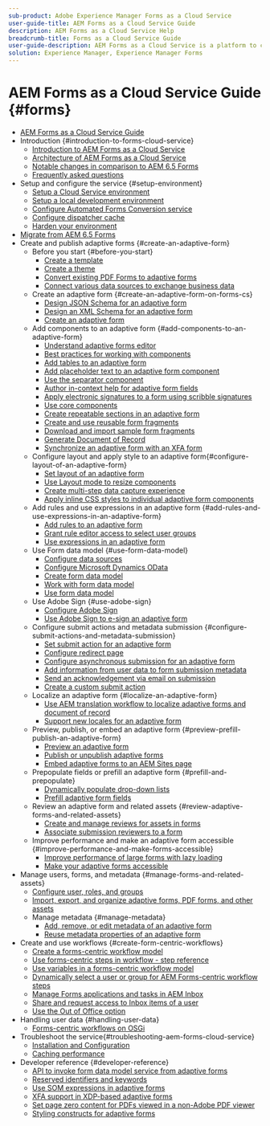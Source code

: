 ```yaml
---
sub-product: Adobe Experience Manager Forms as a Cloud Service 
user-guide-title: AEM Forms as a Cloud Service Guide
description: AEM Forms as a Cloud Service Help
breadcrumb-title: Forms as a Cloud Service Guide
user-guide-description: AEM Forms as a Cloud Service is a platform to create, manage, publish enterprise-class forms and business processes.
solution: Experience Manager, Experience Manager Forms
---
```


# AEM Forms as a Cloud Service Guide {#forms}

+ [AEM Forms as a Cloud Service Guide](home.md)
+ Introduction {#introduction-to-forms-cloud-service}
  + [Introduction to AEM Forms as a Cloud Service](introduction.md)
  + [Architecture of AEM Forms as a Cloud Service](aem-forms-cloud-service-architecture.md)
  + [Notable changes in comparison to AEM 6.5 Forms](noteable-changes.md)
  + [Frequently asked questions](faq.md)
+ Setup and configure the service {#setup-environment}
  + [Setup a Cloud Service environment](setup-forms-cloud-service.md)
  + [Setup a local development environment](setup-local-development-environment.md)
  + [Configure Automated Forms Conversion service](https://docs.adobe.com/content/help/en/aem-forms-automated-conversion-service/using/configure-service.html)
  + [Configure dispatcher cache](configure-adaptive-forms-cache.md)
  + [Harden your environment](harden-your-forms-as-a-cloud-service-environment.md)
+ [Migrate from AEM 6.5 Forms](migrate-to-forms-as-a-cloud-service.md)
+ Create and publish adaptive forms {#create-an-adaptive-form}
  + Before you start {#before-you-start}
    + [Create a template](template-editor.md)
    + [Create a theme](themes.md)
    + [Convert existing PDF Forms to adaptive forms](https://experienceleague.adobe.com/docs/aem-forms-automated-conversion-service/using/convert-existing-forms-to-adaptive-forms.html?lang=en)
    + [Connect various data sources to exchange business data](data-integration.md)
  + Create an adaptive form {#create-an-adaptive-form-on-forms-cs}
    + [Design JSON Schema for an adaptive form](adaptive-form-json-schema-form-model.md)
    + [Design an XML Schema for an adaptive form](adaptive-form-xml-schema-form-model.md)
    + [Create an adaptive form](creating-adaptive-form.md)
  + Add components to an adaptive form {#add-components-to-an-adaptive-form}
    + [Understand adaptive forms editor](introduction-forms-authoring.md)
    + [Best practices for working with components](best-practices-for-working-with-components.md)
    + [Add tables to an adaptive form](adaptive-forms-tables.md)
    + [Add placeholder text to an adaptive form component](placeholder-text-in-aem-forms.md)
    + [Use the separator component](separator-component-in-adaptive-forms.md)
    + [Author in-context help for adaptive form fields](authoring-in-field-help.md)
    + [Apply electronic signatures to a form using scribble signatures](signing-forms-using-scribble.md)
    + [Use core components](https://github.com/adobe/aem-core-wcm-components)
    + [Create repeatable sections in an adaptive form](creating-forms-repeatable-sections.md)
    + [Create and use reusable form fragments](adaptive-form-fragments.md)
    + [Download and import sample form fragments](reference-adaptive-form-fragments.md)
    + [Generate Document of Record](generate-document-of-record-for-non-xfa-based-adaptive-forms.md)
    + [Synchronize an adaptive form with an XFA form](synchronizing-adaptive-forms-xfa.md)
  + Configure layout and apply style to an adaptive form{#configure-layout-of-an-adaptive-form}
    + [Set layout of an adaptive form](layout-capabilities-adaptive-forms.md)
    + [Use Layout mode to resize components](resize-using-layout-mode.md)
    + [Create multi-step data capture experience](introduction-form-sequence.md)
    + [Apply inline CSS styles to individual adaptive form components](inline-style-adaptive-forms.md)
  + Add rules and use expressions in an adaptive form {#add-rules-and-use-expressions-in-an-adaptive-form}
    + [Add rules to an adaptive form](rule-editor.md)
    + [Grant rule editor access to select user groups](rule-editor-access-user-groups.md)
    + [Use expressions in an adaptive form](adaptive-form-expressions.md)
  + Use Form data model {#use-form-data-model}
    + [Configure data sources](configure-data-sources.md)
    + [Configure Microsoft Dynamics OData](ms-dynamics-odata-configuration.md)
    + [Create form data model](create-form-data-models.md)
    + [Work with form data model](work-with-form-data-model.md)
    + [Use form data model](using-form-data-model.md)
  + Use Adobe Sign {#use-adobe-sign}
    + [Configure Adobe Sign](adobe-sign-integration-adaptive-forms.md)
    + [Use Adobe Sign to e-sign an adaptive form](working-with-adobe-sign.md)
  + Configure submit actions and metadata submission {#configure-submit-actions-and-metadata-submission}
    + [Set submit action for an adaptive form](configuring-submit-actions.md)
    + [Configure redirect page](configuring-redirect-page.md)
    + [Configure asynchronous submission for an adaptive form](asynchronous-submissions-adaptive-forms.md)
    + [Add information from user data to form submission metadata](form-submission-metadata.md)
    + [Send an acknowledgement via email on submission](form-submission-receipt-via-email.md)
    + [Create a custom submit action](custom-submit-action-form.md)
  + Localize an adaptive form {#localize-an-adaptive-form}
    + [Use AEM translation workflow to localize adaptive forms and document of record](using-aem-translation-workflow-to-localize-adaptive-forms.md)
    + [Support new locales for an adaptive form](supporting-new-language-localization.md)
  + Preview, publish, or embed an adaptive form {#preview-prefill-publish-an-adaptive-form}
    + [Preview an adaptive form](previewing-forms.md)
    + [Publish or unpublish adaptive forms](publishing-unpublishing-forms.md)
    + [Embed adaptive forms to an AEM Sites page](https://github.com/adobe/aem-core-forms-components)
  + Prepopulate fields or prefill an adaptive form {#prefill-and-prepopulate}
    + [Dynamically populate drop-down lists](dynamically-populate-dropdowns.md)
    + [Prefill adaptive form fields](prepopulate-adaptive-form-fields.md)
  + Review an adaptive form and related assets {#review-adaptive-forms-and-related-assets}
    + [Create and manage reviews for assets in forms](create-reviews-forms.md)
    + [Associate submission reviewers to a form](adding-reviewers-form.md)
  + Improve performance and make an adaptive form accessible {#improve-performance-and-make-forms-accessible}
    + [Improve performance of large forms with lazy loading](lazy-loading-adaptive-forms.md)
    + [Make your adaptive forms accessible](creating-accessible-adaptive-forms.md)
+ Manage users, forms, and metadata {#manage-forms-and-related-assets}
  + [Configure user, roles, and groups](forms-groups-privileges-tasks.md)
  + [Import, export, and organize adaptive forms, PDF forms, and other assets](import-export-forms-templates.md)
  + Manage metadata {#manage-metadata}
    + [Add, remove, or edit metadata of an adaptive form](manage-form-metadata.md)
    + [Reuse metadata properties of an adaptive form](reusing-adaptive-forms.md)
+ Create and use workflows {#create-form-centric-workflows}
  + [Create a forms-centric workflow model](aem-forms-workflow.md)
  + [Use forms-centric steps in workflow - step reference](aem-forms-workflow-step-reference.md)
  + [Use variables in a forms-centric workflow model](variable-in-aem-workflows.md)
  + [Dynamically select a user or group for AEM Forms-centric workflow steps](dynamically-select-a-user-or-group-for-aem-workflow.md)
  + [Manage Forms applications and tasks in AEM Inbox](manage-applications-inbox.md)
  + [Share and request access to Inbox items of a user](configure-shared-queues-osgi.md)
  + [Use the Out of Office option](configure-out-of-office-settings.md)
+ Handling user data {#handling-user-data}
  + [Forms-centric workflows on OSGi](forms-workflow-osgi-handling-user-data.md)
+ Troubleshoot the service{#troubleshooting-aem-forms-cloud-service}
  + [Installation and Configuration](troubleshooting-installation-and-configuration.md)
  + [Caching performance](troubleshooting-caching-performance.md)
+ Developer reference {#developer-reference}
  + [API to invoke form data model service from adaptive forms](invoke-form-data-model-services.md)
  + [Reserved identifiers and keywords](adaptive-forms-keywords.md)
  + [Use SOM expressions in adaptive forms](using-som-expressions-adaptive-forms.md)
  + [XFA support in XDP-based adaptive forms](xfa-api-supported-in-adaptive-form.md)
  + [Set page zero content for PDFs viewed in a non-Adobe PDF viewer](changing-page-zero-content-designer.md)
  + [Styling constructs for adaptive forms](styling-constructs-adaptive-forms.md)